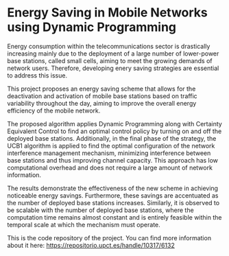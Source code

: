 # Energy Saving in Mobile Networks using Dynamic Programming

Energy consumption within the telecommunications sector is drastically increasing mainly due to the deployment of a large number of lower-power base stations, called small cells, aiming to meet the growing demands of network users. Therefore, developing enery saving strategies are essential to address this issue.

This project proposes an energy saving scheme that allows for the deactivation and activation of mobile base stations based on traffic variability throughout the day, aiming to improve the overall energy efficiency of the mobile network. 

The proposed algorithm applies Dynamic Programming along with Certainty Equivalent Control to find an optimal control policy by turning on and off the deployed base stations. Additionally, in the final phase of the strategy, the UCB1 algorithm is applied to find the optimal configuration of the network interference management mechanism, minimizing interference between base stations and thus improving channel capacity. This approach has low computational overhead and does not require a large amount of  network information.

The results demonstrate the effectiveness of the new scheme in achieving noticeable energy savings. Furthermore, these savings are accentuated as the number of deployed base stations increases. Similarly, it is observed to be scalable with the number of deployed base stations, where the computation time remains almost constant and is entirely feasible within the temporal scale at which the mechanism must operate.

This is the code repository of the project. You can find more information about it here: https://repositorio.upct.es/handle/10317/6132
